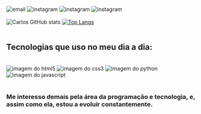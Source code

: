 ![email](https://img.shields.io/badge/Gmail-D14836?style=for-the-badge&logo=gmail&logoColor=white)
![instagram](https://img.shields.io/badge/Facebook-1877F2?style=for-the-badge&logo=facebook&logoColor=white) 
![instagram](https://img.shields.io/badge/Instagram-E4405F?style=for-the-badge&logo=instagram&logoColor=white) 
![instagram](https://img.shields.io/badge/LinkedIn-0077B5?style=for-the-badge&logo=linkedin&logoColor=white)<br><br>
![Carlos GitHub stats](https://github-readme-stats.vercel.app/api?username=carlosgalantt&show_icons=true&theme=radical)
[![Top Langs](https://github-readme-stats.vercel.app/api/top-langs/?username=carlosgalantt&theme=radical)](https://github.com/anuraghazra/github-readme-stats) <br><br>

## Tecnologias que uso no meu dia a dia:
<div style="display inline_block"> <br>
  <img align="center" alt="imagem do html5" src="https://img.shields.io/badge/HTML5-E34F26?style=for-the-badge&logo=html5&logoColor=white"/>
  <img align="center" alt="imagem do css3" src="https://img.shields.io/badge/CSS3-1572B6?style=for-the-badge&logo=css3&logoColor=white"/>
  <img align="center" alt="imagem do python" src="https://img.shields.io/badge/Python-14354C?style=for-the-badge&logo=python&logoColor=white"/>
  <img align="center" alt="imagem do javascript" src="https://img.shields.io/badge/JavaScript-F7DF1E?style=for-the-badge&logo=javascript&logoColor=black"/>
</div> <br>

### Me interesso demais pela área da programação e tecnologia, e, assim como ela, estou a evoluir constantemente. 
